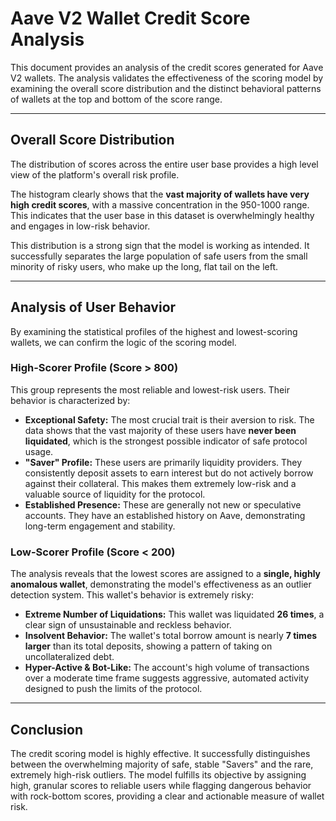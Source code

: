 # Aave V2 Wallet Credit Score Analysis

This document provides an analysis of the credit scores generated for Aave V2 wallets. The analysis validates the effectiveness of the scoring model by examining the overall score distribution and the distinct behavioral patterns of wallets at the top and bottom of the score range.

-----

## Overall Score Distribution

The distribution of scores across the entire user base provides a high level view of the platform's overall risk profile.

The histogram clearly shows that the **vast majority of wallets have very high credit scores**, with a massive concentration in the 950-1000 range. This indicates that the user base in this dataset is overwhelmingly healthy and engages in low-risk behavior.

This distribution is a strong sign that the model is working as intended. It successfully separates the large population of safe users from the small minority of risky users, who make up the long, flat tail on the left.

-----

## Analysis of User Behavior

By examining the statistical profiles of the highest and lowest-scoring wallets, we can confirm the logic of the scoring model.

### High-Scorer Profile (Score \> 800)

This group represents the most reliable and lowest-risk users. Their behavior is characterized by:

  * **Exceptional Safety:** The most crucial trait is their aversion to risk. The data shows that the vast majority of these users have **never been liquidated**, which is the strongest possible indicator of safe protocol usage.
  * **"Saver" Profile:** These users are primarily liquidity providers. They consistently deposit assets to earn interest but do not actively borrow against their collateral. This makes them extremely low-risk and a valuable source of liquidity for the protocol.
  * **Established Presence:** These are generally not new or speculative accounts. They have an established history on Aave, demonstrating long-term engagement and stability.

### Low-Scorer Profile (Score \< 200)

The analysis reveals that the lowest scores are assigned to a **single, highly anomalous wallet**, demonstrating the model's effectiveness as an outlier detection system. This wallet's behavior is extremely risky:

  * **Extreme Number of Liquidations:** This wallet was liquidated **26 times**, a clear sign of unsustainable and reckless behavior.
  * **Insolvent Behavior:** The wallet's total borrow amount is nearly **7 times larger** than its total deposits, showing a pattern of taking on uncollateralized debt.
  * **Hyper-Active & Bot-Like:** The account's high volume of transactions over a moderate time frame suggests aggressive, automated activity designed to push the limits of the protocol.

-----

## Conclusion

The credit scoring model is highly effective. It successfully distinguishes between the overwhelming majority of safe, stable "Savers" and the rare, extremely high-risk outliers. The model fulfills its objective by assigning high, granular scores to reliable users while flagging dangerous behavior with rock-bottom scores, providing a clear and actionable measure of wallet risk.